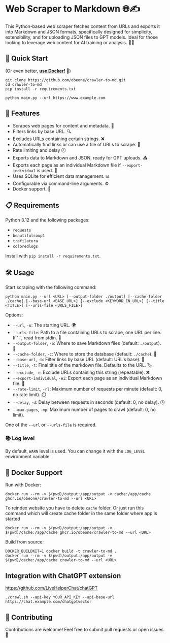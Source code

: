 # Web Scraper to Markdown 🌐✍️

This Python-based web scraper fetches content from URLs and exports it into Markdown and JSON formats, specifically designed for simplicity, extensibility, and for uploading JSON files to GPT models. Ideal for those looking to leverage web content for AI training or analysis. 🤖💡

## 🚀 Quick Start

(Or even better, **[use Docker!](#-docker-support) 🐳**)

```shell
git clone https://github.com/obeone/crawler-to-md.git
cd crawler-to-md
pip install -r requirements.txt

python main.py --url https://www.example.com
```

## 🌟 Features

- Scrapes web pages for content and metadata. 📄
- Filters links by base URL. 🔍
- Excludes URLs containing certain strings. ❌
- Automatically find links or can use a file of URLs to scrape. 🔗
- Rate limiting and delay 🕘
- Exports data to Markdown and JSON, ready for GPT uploads. 📤
- Exports each page as an individual Markdown file if `--export-individual` is used. 📝
- Uses SQLite for efficient data management. 📊
- Configurable via command-line arguments. ⚙️
- Docker support. 🐳

## 📋 Requirements

Python 3.12 and the following packages:

- `requests`
- `beautifulsoup4`
- `trafilatura`
- `coloredlogs`

Install with `pip install -r requirements.txt`.

## 🛠 Usage

Start scraping with the following command:

```shell
python main.py --url <URL> [--output-folder ./output] [--cache-folder ./cache] [--base-url <BASE_URL>] [--exclude <KEYWORD_IN_URL>] [--title <TITLE>] [--urls-file <URLS_FILE>]
```

Options:

- `--url`, `-u`: The starting URL. 🌍
- `--urls-file`: Path to a file containing URLs to scrape, one URL per line. If '-', read from stdin. 📁
- `--output-folder`, `-o`: Where to save Markdown files (default: `./output`). 📂
- `--cache-folder`, `-c`: Where to store the database (default: `./cache`). 💾
- `--base-url`, `-b`: Filter links by base URL (default: URL's base). 🔎
- `--title`, `-t`: Final title of the markdown file. Defaults to the URL. 🏷️
- `--exclude`, `-e`: Exclude URLs containing this string (repeatable). ❌
- `--export-individual`, `-ei`: Export each page as an individual Markdown file. 📝
- `--rate-limit`, `-rl`: Maximum number of requests per minute (default: 0, no rate limit). ⏱️
- `--delay`, `-d`: Delay between requests in seconds (default: 0, no delay). 🕒
- `--max-pages`, `-mp`: Maximum number of pages to crawl (default: 0, no limit).


One of the `--url` or `--urls-file` is required.

### 📚 Log level

By default, `WARN` level is used. You can change it with the `LOG_LEVEL` environment variable.

## 🐳 Docker Support

Run with Docker:

```shell
docker run --rm -v $(pwd)/output:/app/output -v cache:/app/cache ghcr.io/obeone/crawler-to-md --url <URL>
```

To reindex website you have to delete `cache` folder. Or just run this command which will create cache folder in the same folder where app is started

```shell
docker run --rm -v $(pwd)/output:/app/output -v $(pwd)/cache:/app/cache ghcr.io/obeone/crawler-to-md --url <URL>
```

Build from source:

```shell
DOCKER_BUILDKIT=1 docker build -t crawler-to-md .
docker run --rm -v $(pwd)/output:/app/output -v $(pwd)/cache:/app/cache crawler-to-md --url <URL>
```

## Integration with ChatGPT extension

https://github.com/LiveHelperChat/chatGPT

```shell
./crawl.sh --api-key YOUR_API_KEY --api-base-url https://chat.example.com/chatgptvector
```

## 🤝 Contributing

Contributions are welcome! Feel free to submit pull requests or open issues. 🌟
